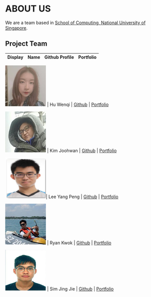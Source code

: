 # ABOUT US

We are a team based in [School of Computing, National University of Singapore](http://www.comp.nus.edu.sg/).

## Project Team

Display | Name | Github Profile | Portfolio
----------|:------:|:--------------:|:---------:

![Hu Wen Qi](team/profile_pictures/hwq_pic.png) | Hu Wenqi | [Github](https://github.com/Vinci-Hu) | [Portfolio](team/wenqihu.md)

![Kim Joohwan](team/profile_pictures/jw_pic.png) | Kim Joohwan | [Github](https://github.com/joohwan58) | [Portfolio](team/joohwan.md)

![Lee Yang Peng](team/profile_pictures/lyp_pic.png)| Lee Yang Peng | [Github](https://github.com/Leeyp) | [Portfolio](team/leeyp.md)

![Ryan Kwok](team/profile_pictures/kwokyto_pic.jpg) | Ryan Kwok | [Github](https://github.com/kwokyto) | [Portfolio](team/kwokyto.md)

![Sim Jing Jie](team/profile_pictures/sjj_pic.png) | Sim Jing Jie | [Github](https://github.com/SimJJ96/) | [Portfolio](team/simjingjie.md)
